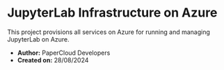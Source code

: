 # JupyterLab Infrastructure on Azure

This project provisions all services on Azure for running and managing JupyterLab on Azure.

- **Author:** PaperCloud Developers
- **Created on:** 28/08/2024
